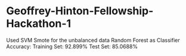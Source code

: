 # Geoffrey-Hinton-Fellowship-Hackathon-1

Used SVM Smote for the unbalanced data
Random Forest as Classifier
Accuracy:
Training Set: 92.899%
Test Set: 85.0688%
